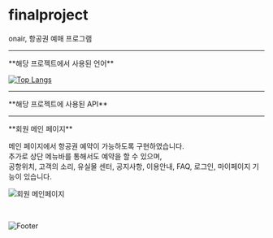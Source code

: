 # finalproject   
onair, 항공권 예매 프로그램   


<hr>
**해당 프로젝트에서 사용된 언어**   <br>

[![Top Langs](https://github-readme-stats.vercel.app/api/top-langs/?username=Runu09)](https://github.com/Runu09/github-readme-stats)   

<hr>
**해당 프로젝트에 사용된 API**   <br>

<hr>
**회원 메인 페이지**   <br>

메인 페이지에서 항공권 예약이 가능하도록 구현하였습니다.   
추가로 상단 메뉴바를 통해서도 예약을 할 수 있으며,   
공항위치, 고객의 소리, 유실물 센터, 공지사항, 이용안내, FAQ, 로그인, 마이페이지 기능이 있습니다.

![회원 메인페이지](https://user-images.githubusercontent.com/88878686/179890980-0411b122-147e-4798-8b69-031267a47db6.jpg)   

<br>


![Footer](https://capsule-render.vercel.app/api?type=waving&color=auto&height=200&width=1100&section=footer)   
